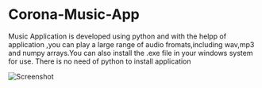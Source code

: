 # Corona-Music-App
 Music Application is developed using python and with the helpp of application ,you can play a large range of audio  fromats,including wav,mp3 and numpy arrays.You can also install the .exe file in your windows system for use. There is no need of python to install application
 
 ![Screenshot](screenshot.png)
